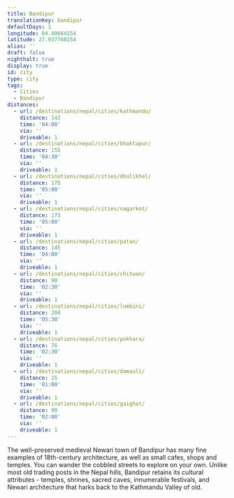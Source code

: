 ```yaml
---
title: Bandipur
translationKey: bandipur
defaultDays: 1
longitude: 84.40664154
latitude: 27.937708154
alias: ''
draft: false
nighthalt: true
display: true
id: city
type: city
tags:
  - Cities
  - Bandipur
distances:
  - url: /destinations/nepal/cities/kathmandu/
    distance: 142
    time: '04:00'
    via: ''
    driveable: 1
  - url: /destinations/nepal/cities/bhaktapur/
    distance: 155
    time: '04:30'
    via: ''
    driveable: 1
  - url: /destinations/nepal/cities/dhulikhel/
    distance: 175
    time: '05:00'
    via: ''
    driveable: 1
  - url: /destinations/nepal/cities/nagarkot/
    distance: 173
    time: '05:00'
    via: ''
    driveable: 1
  - url: /destinations/nepal/cities/patan/
    distance: 145
    time: '04:00'
    via: ''
    driveable: 1
  - url: /destinations/nepal/cities/chitwan/
    distance: 90
    time: '02:30'
    via: ''
    driveable: 1
  - url: /destinations/nepal/cities/lumbini/
    distance: 204
    time: '05:30'
    via: ''
    driveable: 1
  - url: /destinations/nepal/cities/pokhara/
    distance: 76
    time: '02:30'
    via: ''
    driveable: 1
  - url: /destinations/nepal/cities/damauli/
    distance: 25
    time: '01:00'
    via: ''
    driveable: 1
  - url: /destinations/nepal/cities/gaighat/
    distance: 90
    time: '02:00'
    via: ''
    driveable: 1
---
```







































































The well-preserved medieval Newari town of Bandipur has many fine examples of 18th-century architecture, as well as small cafes, shops and temples. You can wander the cobbled streets to explore on your own. Unlike most old trading posts in the Nepal hills, Bandipur retains its cultural attributes - temples, shrines, sacred caves, innumerable festivals, and Newari architecture that harks back to the Kathmandu Valley of old. 